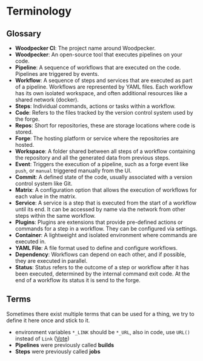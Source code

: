 # Terminology

## Glossary

- **Woodpecker CI**: The project name around Woodpecker.
- **Woodpecker**: An open-source tool that executes pipelines on your code.
- **Pipeline**: A sequence of workflows that are executed on the code. Pipelines are triggered by events.
- **Workflow**: A sequence of steps and services that are executed as part of a pipeline. Workflows are represented by YAML files. Each workflow has its own isolated workspace, and often additional resources like a shared network (docker).
- **Steps**: Individual commands, actions or tasks within a workflow.
- **Code**: Refers to the files tracked by the version control system used by the forge.
- **Repos**: Short for repositories, these are storage locations where code is stored.
- **Forge**: The hosting platform or service where the repositories are hosted.
- **Workspace**: A folder shared between all steps of a workflow containing the repository and all the generated data from previous steps.
- **Event**: Triggers the execution of a pipeline, such as a forge event like `push`, or `manual` triggered manually from the UI.
- **Commit**: A defined state of the code, usually associated with a version control system like Git.
- **Matrix**: A configuration option that allows the execution of workflows for each value in the matrix.
- **Service**: A service is a step that is executed from the start of a workflow until its end. It can be accessed by name via the network from other steps within the same workflow.
- **Plugins**: Plugins are extensions that provide pre-defined actions or commands for a step in a workflow. They can be configured via settings.
- **Container**: A lightweight and isolated environment where commands are executed in.
- **YAML File**: A file format used to define and configure workflows.
- **Dependency**: Workflows can depend on each other, and if possible, they are executed in parallel.
- **Status**: Status refers to the outcome of a step or workflow after it has been executed, determined by the internal command exit code. At the end of a workflow its status it is send to the forge.

## Terms

Sometimes there exist multiple terms that can be used for a thing, we try to define it here once and stick to it.

- environment variables `*_LINK` should be `*_URL`, also in code, use `URL()` instead of `Link` ([Vote](https://framadate.org/jVSQHwIGfJYy82IL))
- **Pipelines** were previously called **builds**
- **Steps** were previously called **jobs**
